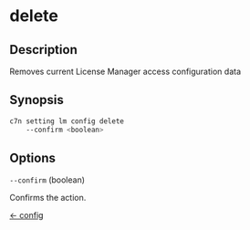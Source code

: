 # delete

## Description

Removes current License Manager access configuration data

## Synopsis

```bash
c7n setting lm config delete
    --confirm <boolean>
```

## Options

`--confirm` (boolean) 

Confirms the action.


[← config](./index.md)